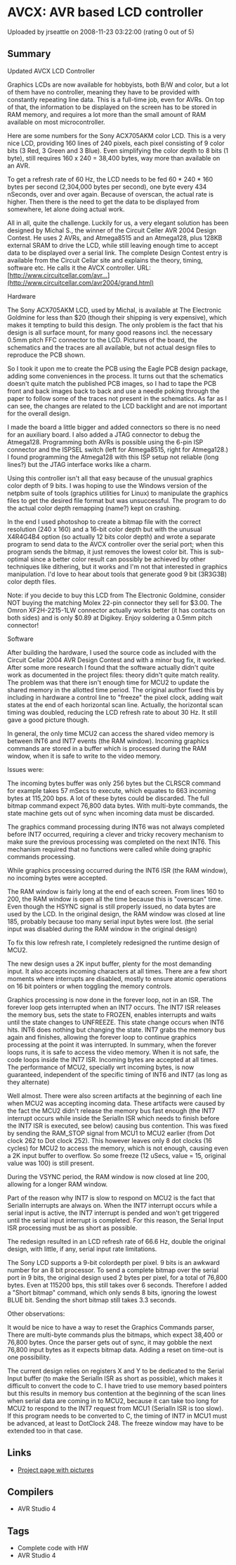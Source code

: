 # AVCX: AVR based LCD controller

Uploaded by jrseattle on 2008-11-23 03:22:00 (rating 0 out of 5)

## Summary

Updated AVCX LCD Controller


Graphics LCDs are now available for hobbyists, both B/W and color, but a lot of them have no controller, meaning they have to be provided with constantly repeating line data. This is a full-time job, even for AVRs. On top of that, the information to be displayed on the screen has to be stored in RAM memory, and requires a lot more than the small amount of RAM available on most microcontroller.


Here are some numbers for the Sony ACX705AKM color LCD. This is a very nice LCD, providing 160 lines of 240 pixels, each pixel consisting of 9 color bits (3 Red, 3 Green and 3 Blue). Even simplifying the color depth to 8 bits (1 byte), still requires 160 x 240 = 38,400 bytes, way more than available on an AVR.


To get a refresh rate of 60 Hz, the LCD needs to be fed 60 * 240 * 160 bytes per second (2,304,000 bytes per second), one byte every 434 nSeconds, over and over again. Because of overscan, the actual rate is higher. Then there is the need to get the data to be displayed from somewhere, let alone doing actual work.


All in all, quite the challenge. Luckily for us, a very elegant solution has been designed by Michal S., the winner of the Circuit Celler AVR 2004 Design Contest. He uses 2 AVRs, and Atmega8515 and an Atmega128, plus 128KB external SRAM to drive the LCD, while still leaving enough time to accept data to be displayed over a serial link. The complete Design Contest entry is available from the Circuit Cellar site and explains the theory, timing, software etc. He calls it the AVCX controller. URL: [http://www.circuitcellar.com/avr...](http://www.circuitcellar.com/avr2004/grand.html)


Hardware 


The Sony ACX705AKM LCD, used by Michal, is available at The Electronic Goldmine for less than $20 (though their shipping is very expensive), which makes it tempting to build this design. The only problem is the fact that his design is all surface mount, for many good reasons incl. the necessary 0.5mm pitch FFC connector to the LCD. Pictures of the board, the schematics and the traces are all available, but not actual design files to reproduce the PCB shown.


So I took it upon me to create the PCB using the Eagle PCB design package, adding some conveniences in the process. It turns out that the schematics doesn't quite match the published PCB images, so I had to tape the PCB front and back images back to back and use a needle poking through the paper to follow some of the traces not present in the schematics. As far as I can see, the changes are related to the LCD backlight and are not important for the overall design.


I made the board a little bigger and added connectors so there is no need for an auxiliary board. I also added a JTAG connector to debug the Atmega128. Programming both AVRs is possible using the 6-pin ISP connector and the ISPSEL switch (left for Atmega8515, right for Atmega128.) I found programming the Atmega128 with this ISP setup not reliable (long lines?) but the JTAG interface works like a charm.


Using this controller isn't all that easy because of the unusual graphics color depth of 9 bits. I was hoping to use the Windows version of the netpbm suite of tools (graphics utilities for Linux) to manipulate the graphics files to get the desired file format but was unsuccessful. The program to do the actual color depth remapping (name?) kept on crashing.


In the end I used photoshop to create a bitmap file with the correct resolution (240 x 160) and a 16-bit color depth but with the unusual X4R4G4B4 option (so actually 12 bits color depth) and wrote a separate program to send data to the AVCX controller over the serial port; when this program sends the bitmap, it just removes the lowest color bit. This is sub-optimal since a better color result can possibly be achieved by other techniques like dithering, but it works and I'm not that interested in graphics manipulation. I'd love to hear about tools that generate good 9 bit (3R3G3B) color depth files.


Note: if you decide to buy this LCD from The Electronic Goldmine, consider NOT buying the matching Molex 22-pin connector they sell for $3.00. The Omron XF2H-2215-1LW connector actually works better (it has contacts on both sides) and is only $0.89 at Digikey. Enjoy soldering a 0.5mm pitch connector!


Software


After building the hardware, I used the source code as included with the Circuit Cellar 2004 AVR Design Contest and with a minor bug fix, it worked. After some more research I found that the software actually didn't quite work as documented in the project files: theory didn't quite match reality. The problem was that there isn't enough time for MCU2 to update the shared memory in the allotted time period. The original author fixed this by including in hardware a control line to "freeze" the pixel clock, adding wait states at the end of each horizontal scan line. Actually, the horizontal scan timing was doubled, reducing the LCD refresh rate to about 30 Hz. It still gave a good picture though.


In general, the only time MCU2 can access the shared video memory is between INT6 and INT7 events (the RAM window). Incoming graphics commands are stored in a buffer which is processed during the RAM window, when it is safe to write to the video memory.


Issues were:


The incoming bytes buffer was only 256 bytes but the CLRSCR command for example takes 57 mSecs to execute, which equates to 663 incoming bytes at 115,200 bps. A lot of these bytes could be discarded. The full bitmap command expect 76,800 data bytes. With multi-byte commands, the state machine gets out of sync when incoming data must be discarded.


The graphics command processing during INT6 was not always completed before INT7 occurred, requiring a clever and tricky recovery mechanism to make sure the previous processing was completed on the next INT6. This mechanism required that no functions were called while doing graphic commands processing.


While graphics processing occurred during the INT6 ISR (the RAM window), no incoming bytes were accepted.


The RAM window is fairly long at the end of each screen. From lines 160 to 200, the RAM window is open all the time because this is "overscan" time. Even though the HSYNC signal is still properly issued, no data bytes are used by the LCD. In the original design, the RAM window was closed at line 185, probably because too many serial input bytes were lost. (the serial input was disabled during the RAM window in the original design)


To fix this low refresh rate, I completely redesigned the runtime design of MCU2.


The new design uses a 2K input buffer, plenty for the most demanding input. It also accepts incoming characters at all times. There are a few short moments where interrupts are disabled, mostly to ensure atomic operations on 16 bit pointers or when toggling the memory controls.


Graphics processing is now done in the forever loop, not in an ISR. The forever loop gets interrupted when an INT7 occurs. The INT7 ISR releases the memory bus, sets the state to FROZEN, enables interrupts and waits until the state changes to UNFREEZE. This state change occurs when INT6 hits. INT6 does nothing but changing the state. INT7 grabs the memory bus again and finishes, allowing the forever loop to continue graphics processing at the point it was interrupted. In summary, when the forever loops runs, it is safe to access the video memory. When it is not safe, the code loops inside the INT7 ISR. Incoming bytes are accepted at all times. The performance of MCU2, specially wrt incoming bytes, is now guaranteed, independent of the specific timing of INT6 and INT7 (as long as they alternate)


Well almost. There were also screen artifacts at the beginning of each line when MCU2 was accepting incoming data. These artifacts were caused by the fact the MCU2 didn't release the memory bus fast enough (the INT7 interrupt occurs while inside the SerialIn ISR which needs to finish before the INT7 ISR is executed, see below) causing bus contention. This was fixed by sending the RAM\_STOP signal from MCU1 to MCU2 earlier (from Dot clock 262 to Dot clock 252). This however leaves only 8 dot clocks (16 cycles) for MCU2 to access the memory, which is not enough, causing even a 2K input buffer to overflow. So some freeze (12 uSecs, value = 15, original value was 100) is still present.


During the VSYNC period, the RAM window is now closed at line 200, allowing for a longer RAM window.


Part of the reason why INT7 is slow to respond on MCU2 is the fact that SerialIn interrupts are always on. When the INT7 interrupt occurs while a serial input is active, the INT7 interrupt is pended and won't get triggered until the serial input interrupt is completed. For this reason, the Serial Input ISR processing must be as short as possible.


The redesign resulted in an LCD refresh rate of 66.6 Hz, double the original design, with little, if any, serial input rate limitations.


The Sony LCD supports a 9-bit colordepth per pixel. 9 bits is an awkward number for an 8 bit processor. To send a complete bitmap over the serial port in 9 bits, the original design used 2 bytes per pixel, for a total of 76,800 bytes. Even at 115200 bps, this still takes over 6 seconds. Therefore I added a "Short bitmap" command, which only sends 8 bits, ignoring the lowest BLUE bit. Sending the short bitmap still takes 3.3 seconds.


Other observations:


It would be nice to have a way to reset the Graphics Commands parser, There are multi-byte commands plus the bitmaps, which expect 38,400 or 76,800 bytes. Once the parser gets out of sync, it may gobble the next 76,800 input bytes as it expects bitmap data. Adding a reset on time-out is one possibility.


The current design relies on registers X and Y to be dedicated to the Serial Input buffer (to make the SerialIn ISR as short as possible), which makes it difficult to convert the code to C. I have tried to use memory based pointers but this results in memory bus contention at the beginning of the scan lines when serial data are coming in to MCU2, because it can take too long for MCU2 to respond to the INT7 request from MCU1 (SerialIn ISR is too slow). If this program needs to be converted to C, the timing of INT7 in MCU1 must be advanced, at least to DotClock 248. The freeze window may have to be extended too in that case.

## Links

- [Project page with pictures](http://www.dutchtronix.com/AVCX-LCD-Controller.htm)

## Compilers

- AVR Studio 4

## Tags

- Complete code with HW
- AVR Studio 4
